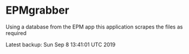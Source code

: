 # EPMgrabber
Using a database from the EPM app this application scrapes the files as required


Latest backup: Sun Sep 8 13:41:01 UTC 2019
